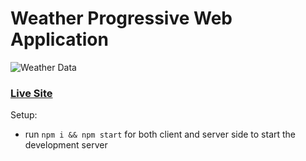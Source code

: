 # Weather Progressive Web Application

![Weather Data](https://i.imgur.com/3csowzj.png)

### [Live Site](https://pwa-weather-app-wasi.netlify.app/)


Setup:

- run `npm i && npm start` for both client and server side to start the development server
